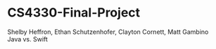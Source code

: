 # CS4330-Final-Project
Shelby Heffron, Ethan Schutzenhofer, Clayton Cornett, Matt Gambino  
  Java vs. Swift
